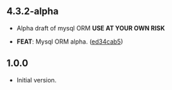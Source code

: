 ## 4.3.2-alpha

 - Alpha draft of mysql ORM **USE AT YOUR OWN RISK**

 - **FEAT**: Mysql ORM alpha. ([ed34cab5](https://github.com/conduit-dart/conduit/commit/ed34cab57d26ab9079542e563f58fd0a02f678c1))

## 1.0.0

- Initial version.

